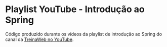 # Playlist YouTube - Introdução ao Spring

Código produzido durante os vídeos da playlist de introdução ao Spring do canal da [TreinaWeb no YouTube](https://www.youtube.com/@treinaweb).
